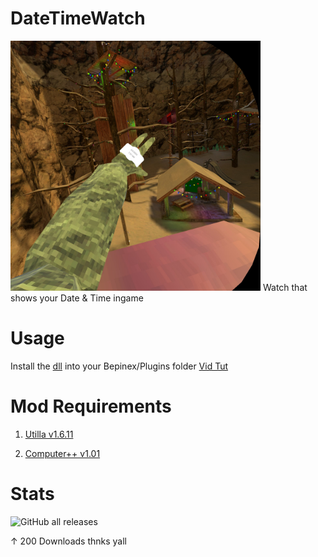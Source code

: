 # DateTimeWatch
<img src = "OculusScreenshot1704123455.jpeg" width = "400px">
Watch that shows your Date &amp; Time ingame

# Usage
Install the <a href = "https://github.com/Blas1ed/DateTimeWatch/releases/tag/Release-1">dll<a> into your Bepinex/Plugins folder <a href = "https://www.youtube.com/watch?v=Lu_-PPg6jSk">Vid Tut<a>

# Mod Requirements

1. <a href = "https://github.com/legoandmars/Utilla/releases/tag/v1.6.11">Utilla v1.6.11<a>

2. <a href = "https://github.com/KyleTheScientist/ComputerPlusPlus/releases/tag/v1.0.1">Computer++ v1.01<a>

# Stats
![GitHub all releases](https://img.shields.io/github/downloads/Blas1ed/DateTimeWatch/total?style=plastic&color=%23AAFF00)

↑ 200 Downloads thnks yall

